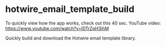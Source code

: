 # hotwire_email_template_build

To quickly view how the app works, check out this 40 sec. YouTube video: https://www.youtube.com/watch?v=lDTrZpH3ihM

Quickly build and download the Hotwire email template library.
